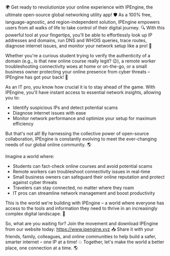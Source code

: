 🌍 Get ready to revolutionize your online experience with IPEngine, the ultimate open-source global networking utility app! 🛡️ As a 100% free, language-agnostic, and region-independent solution, IPEngine empowers users from all walks of life to take control of their digital journey. 🔍 With this powerful tool at your fingertips, you'll be able to effortlessly look up IP addresses and domains, run DNS and WHOIS queries, trace routes, diagnose internet issues, and monitor your network setup like a pro! 📡

Whether you're a curious student trying to verify the authenticity of a domain (e.g., is that new online course really legit? 😉), a remote worker troubleshooting connectivity woes at home or on-the-go, or a small business owner protecting your online presence from cyber threats – IPEngine has got your back! 🚀

As an IT pro, you know how crucial it is to stay ahead of the game. With IPEngine, you'll have instant access to essential network insights, allowing you to:

* Identify suspicious IPs and detect potential scams
* Diagnose internet issues with ease
* Monitor network performance and optimize your setup for maximum efficiency

But that's not all! By harnessing the collective power of open-source collaboration, IPEngine is constantly evolving to meet the ever-changing needs of our global online community. 🌎

Imagine a world where:

* Students can fact-check online courses and avoid potential scams
* Remote workers can troubleshoot connectivity issues in real-time
* Small business owners can safeguard their online reputation and protect against cyber threats
* Travelers can stay connected, no matter where they roam
* IT pros can streamline network management and boost productivity

This is the world we're building with IPEngine – a world where everyone has access to the tools and information they need to thrive in an increasingly complex digital landscape. 🌟

So, what are you waiting for? Join the movement and download IPEngine from our website today: https://www.ipengine.xyz 📥 Share it with your friends, family, colleagues, and online communities to help build a safer, smarter internet – one IP at a time! 💥 Together, let's make the world a better place, one connection at a time. 🌎
